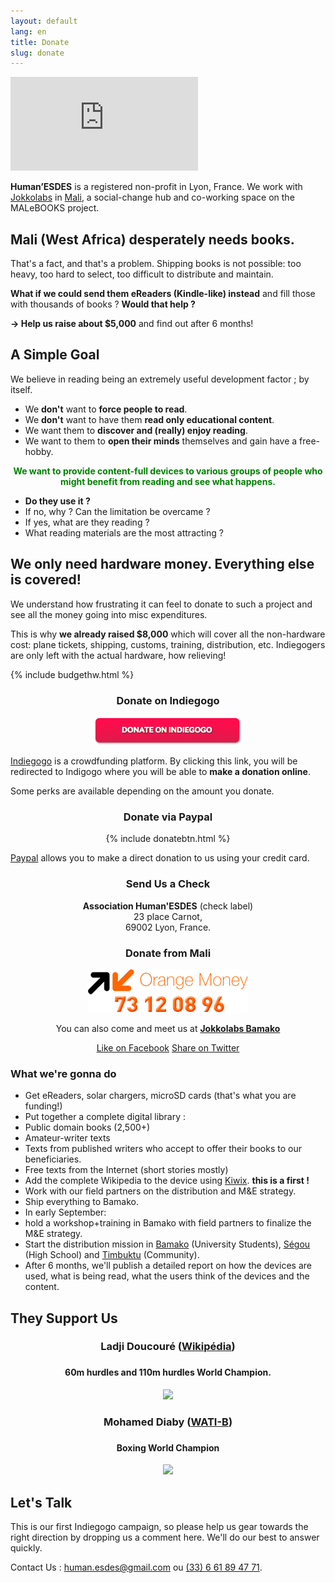 ```yaml
---
layout: default
lang: en
title: Donate
slug: donate
---
```


<div class='embed-container'><iframe src='http://player.vimeo.com/video/89248142' frameborder='0' webkitAllowFullScreen mozallowfullscreen allowFullScreen></iframe></div>

**Human’ESDES** is a registered non-profit in Lyon, France. We work with  [Jokkolabs](http://jokkolabs.net) in [Mali](http://fr.wikipedia.org/wiki/Mali), a social-change hub and co-working space on the MALeBOOKS project.

## Mali (West Africa) desperately needs books.

That's a fact, and that's a problem. Shipping books is not possible: too heavy, too hard to select, too difficult to distribute and maintain.

**What if we could send them eReaders (Kindle-like) instead** and fill those with thousands of books ? **Would that help ?**

**→ Help us raise about $5,000** and find out after 6 months!

## A Simple Goal ##

We believe in reading being an extremely useful development factor ; by itself.

* We **don't** want to **force people to read**.
* We **don't** want to have them **read only educational content**.
* We want them to **discover and (really) enjoy reading**.
* We want to them to **open their minds** themselves and gain have a free-hobby.

<p style="text-align:center; color:green; font-weight:bold;">We want to provide content-full devices to various groups of people who might benefit from reading and see what happens.</p>

* **Do they use it ?**
* If no, why ? Can the limitation be overcame ?
* If yes, what are they reading ?
* What reading materials are the most attracting ?

## We only need hardware money. Everything else is covered!

We understand how frustrating it can feel to donate to such a project and see all the money going into misc expenditures.

This is why **we already raised $8,000** which will cover all the non-hardware cost: plane tickets, shipping, customs, training, distribution, etc. Indiegogers are only left with the actual hardware, how relieving!

{% include budgethw.html %}

<div class="row">
<div class="col-md-4" style="text-align:center;">
    <h3>Donate on Indiegogo</h3>
    <p><a href="http://igg.me/at/malebooks"><img src="/medias/donate-en.png" /></a></p>
    <p style="text-align:left;"><a href="http://igg.me/at/malebooks">Indiegogo</a> is a crowdfunding platform. By clicking this link, you will be redirected to Indigogo where you will be able to <strong>make a donation online</strong>.</p>
    <p style="text-align:left;">Some perks are available depending on the amount you donate.</p>
</div>

<div class="col-md-4" style="text-align:center;">
    <h3>Donate via Paypal</h3>
    <p>{% include donatebtn.html %}</p>
    <p style="text-align:left;"><a href="https://paypal.com">Paypal</a> allows you to make a direct donation to us using your credit card.</p>
</div>

<div class="col-md-4" style="text-align:center;">
    <h3>Send Us a Check</h3>
    <p><strong>Association Human'ESDES</strong> (check label)<br />23 place Carnot,<br />69002 Lyon, France.</p>
    <h3>Donate from Mali</h3>
    <p><img src="/medias/orange-money.png" /></p>
    <p>You can also come and meet us at <strong><a href="http://www.openstreetmap.org/?mlat=12.66537&mlon=-7.96932#map=17/12.66537/-7.96932">Jokkolabs Bamako</a></strong></p>
</div>

</div>

<p style="text-align:center;"><a class="btn btn-lg btn-primary" href="https://facebook.com/Malebooks" role="button"><i class="glyphicon glyphicon-thumbs-up"></i> Like on Facebook</a> <a class="btn btn-lg btn-primary" href="https://twitter.com/intent/tweet?hashtags=eBooks%20mali&original_referer=&related=eBooksML&text=Help+%40eBooksML+and+%40JokkoML+to+distribute+content-full+eReaders+in+%23Mali!&tw_p=tweetbutton&url=http%3a%2f%2fmalebooks.ml%2fdonate" role="button"><i class="glyphicon glyphicon-retweet"></i> Share on Twitter</a></p>

### What we're gonna do

* Get eReaders, solar chargers, microSD cards (that's what you are funding!)
* Put together a complete digital library :
 * Public domain books (2,500+)
 * Amateur-writer texts
 * Texts from published writers who accept to offer their books to our beneficiaries.
 * Free texts from the Internet (short stories mostly)
* Add the complete Wikipedia to the device using [Kiwix](http://kiwix.org). **this is a first !**
* Work with our field partners on the distribution and M&E strategy.
* Ship everything to Bamako.
* In early September:
 * hold a workshop+training in Bamako with field partners to finalize the M&E strategy.
 * Start the distribution mission in [Bamako](http://en.wikipedia.org/wiki/Bamako) (University Students), [Ségou](http://en.wikipedia.org/wiki/Segou) (High School) and [Timbuktu](http://en.wikipedia.org/wiki/Timbuktu) (Community).
* After 6 months, we'll publish a detailed report on how the devices are used, what is being read, what the users think of the devices and the content.

## They Support Us

<div class="row" style="text-align:center;">
<div class="col-md-6">
    <h3>Ladji Doucouré (<a href="http://en.wikipedia.org/wiki/Ladji_Doucouré">Wikipédia</a>)<h3>
    <h4>60m hurdles and 110m hurdles World Champion.</h4>
    <img src="https://images.indiegogo.com/file_attachments/478568/files/20140402083121-ladji.jpg?1396452681" />
</div>
<div class="col-md-6">
    <h3>Mohamed Diaby (<a href="http://www.wati-b-corporate.com/activites/sport">WATI-B</a>)<h3>
    <h4>Boxing World Champion</h4>
    <img src="https://images.indiegogo.com/file_attachments/478587/files/20140402083658-mohamed-diaby.jpg?1396453018" />
</div>
</div>

## Let's Talk

This is our first Indiegogo campaign, so please help us gear towards the right direction by dropping us a comment here. We'll do our best to answer quickly.

Contact Us : [human.esdes@gmail.com](mailto:human.esdes@gmail.com) ou <a href="tel:33661894771">(33) 6 61 89 47 71</a>.


